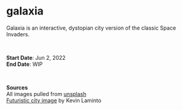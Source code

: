 # galaxia

Galaxia is an interactive, dystopian city version of the classic Space Invaders. 


<br/>

**Start Date**: Jun 2, 2022<br/>
**End Date**: WIP

<br/>

**Sources**<br/>
All images pulled from [unsplash](https://unsplash.com/)<br/>
[Futuristic city image](https://unsplash.com/photos/7PqRZK6rbaE) by Kevin Laminto

